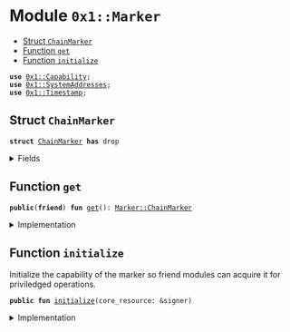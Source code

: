 
<a name="0x1_Marker"></a>

# Module `0x1::Marker`



-  [Struct `ChainMarker`](#0x1_Marker_ChainMarker)
-  [Function `get`](#0x1_Marker_get)
-  [Function `initialize`](#0x1_Marker_initialize)


<pre><code><b>use</b> <a href="../../../../../../../aptos-framework/releases/artifacts/current/build/MoveStdlib/docs/Capability.md#0x1_Capability">0x1::Capability</a>;
<b>use</b> <a href="../../../../../../../aptos-framework/releases/artifacts/current/build/CoreFramework/docs/SystemAddresses.md#0x1_SystemAddresses">0x1::SystemAddresses</a>;
<b>use</b> <a href="../../../../../../../aptos-framework/releases/artifacts/current/build/CoreFramework/docs/Timestamp.md#0x1_Timestamp">0x1::Timestamp</a>;
</code></pre>



<a name="0x1_Marker_ChainMarker"></a>

## Struct `ChainMarker`



<pre><code><b>struct</b> <a href="Marker.md#0x1_Marker_ChainMarker">ChainMarker</a> <b>has</b> drop
</code></pre>



<details>
<summary>Fields</summary>


<dl>
<dt>
<code>dummy_field: bool</code>
</dt>
<dd>

</dd>
</dl>


</details>

<a name="0x1_Marker_get"></a>

## Function `get`



<pre><code><b>public</b>(<b>friend</b>) <b>fun</b> <a href="Marker.md#0x1_Marker_get">get</a>(): <a href="Marker.md#0x1_Marker_ChainMarker">Marker::ChainMarker</a>
</code></pre>



<details>
<summary>Implementation</summary>


<pre><code><b>public</b>(<b>friend</b>) <b>fun</b> <a href="Marker.md#0x1_Marker_get">get</a>(): <a href="Marker.md#0x1_Marker_ChainMarker">ChainMarker</a> {
    <a href="Marker.md#0x1_Marker_ChainMarker">ChainMarker</a> {}
}
</code></pre>



</details>

<a name="0x1_Marker_initialize"></a>

## Function `initialize`

Initialize the capability of the marker so friend modules can acquire it for priviledged operations.


<pre><code><b>public</b> <b>fun</b> <a href="Marker.md#0x1_Marker_initialize">initialize</a>(core_resource: &signer)
</code></pre>



<details>
<summary>Implementation</summary>


<pre><code><b>public</b> <b>fun</b> <a href="Marker.md#0x1_Marker_initialize">initialize</a>(core_resource: &signer) {
    <a href="../../../../../../../aptos-framework/releases/artifacts/current/build/CoreFramework/docs/Timestamp.md#0x1_Timestamp_assert_genesis">Timestamp::assert_genesis</a>();
    <a href="../../../../../../../aptos-framework/releases/artifacts/current/build/CoreFramework/docs/SystemAddresses.md#0x1_SystemAddresses_assert_core_resource">SystemAddresses::assert_core_resource</a>(core_resource);
    <a href="../../../../../../../aptos-framework/releases/artifacts/current/build/MoveStdlib/docs/Capability.md#0x1_Capability_create">Capability::create</a>(core_resource, &<a href="Marker.md#0x1_Marker_get">get</a>());
}
</code></pre>



</details>
